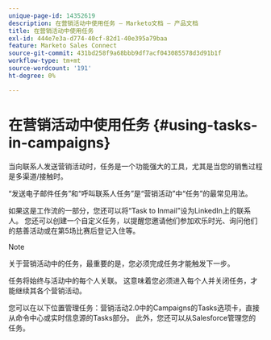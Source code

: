 ```yaml
---
unique-page-id: 14352619
description: 在营销活动中使用任务 — Marketo文档 — 产品文档
title: 在营销活动中使用任务
exl-id: 444e7e3a-d774-40cf-82d1-40e395a79baa
feature: Marketo Sales Connect
source-git-commit: 431bd258f9a68bbb9df7acf043085578d3d91b1f
workflow-type: tm+mt
source-wordcount: '191'
ht-degree: 0%

---
```


# 在营销活动中使用任务 {#using-tasks-in-campaigns}

当向联系人发送营销活动时，任务是一个功能强大的工具，尤其是当您的销售过程是多渠道/接触时。

“发送电子邮件任务”和“呼叫联系人任务”是“营销活动”中“任务”的最常见用法。

如果这是工作流的一部分，您还可以将“Task to Inmail”设为LinkedIn上的联系人。 您还可以创建一个自定义任务，以提醒您邀请他们参加欢乐时光、询问他们的慈善活动或在第5场比赛后登记入住等。

>[!NOTE]
>
>关于营销活动中的任务，最重要的是，您必须完成任务才能触发下一步。

任务将始终与活动中的每个人关联。 这意味着您必须进入每个人并关闭任务，才能继续其各个营销活动。

您可以在以下位置管理任务：营销活动2.0中的Campaigns的Tasks选项卡，直接从命令中心或实时信息源的Tasks部分。 此外，您还可以从Salesforce管理您的任务。
